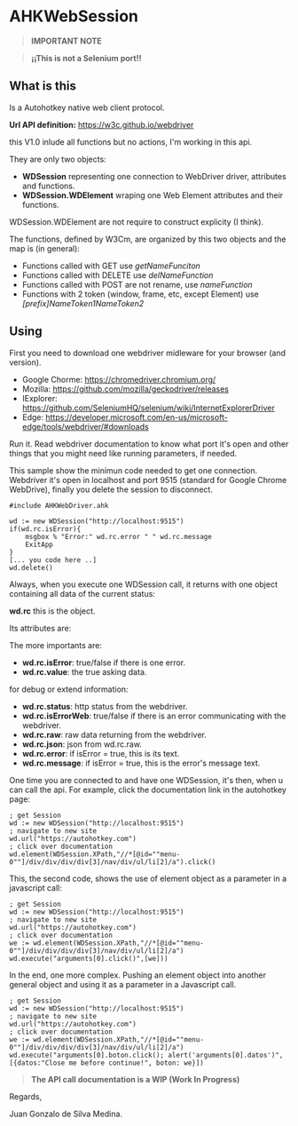 # AHKWebSession

> __IMPORTANT NOTE__

>__¡¡This is not a Selenium port!!__

## What is this

Is a Autohotkey native web client protocol.

__Url API definition:__ https://w3c.github.io/webdriver

this V1.0 inlude all functions but no actions, I'm working in this api.

They are only two objects:

- __WDSession__ representing one connection to WebDriver driver, attributes and functions.
- __WDSession.WDElement__ wraping one Web Element attributes and their functions.

WDSession.WDElement are not require to construct explicity (I think).

The functions, defined by W3Cm, are organized by this two objects and the map is (in general):

- Functions called with GET use _getNameFunciton_
- Functions called with DELETE use _delNameFunction_
- Functions called with POST are not rename, use _nameFunction_
- Functions with 2 token (window, frame, etc, except Element) use _[prefix]NameToken1NameToken2_

## Using

First you need to download one webdriver midleware for your browser (and version).
- Google Chorme: https://chromedriver.chromium.org/
- Mozilla: https://github.com/mozilla/geckodriver/releases
- IExplorer: https://github.com/SeleniumHQ/selenium/wiki/InternetExplorerDriver
- Edge: https://developer.microsoft.com/en-us/microsoft-edge/tools/webdriver/#downloads

Run it. Read webdriver documentation to know what port it's open and other things that you might need like running parameters, if needed.

This sample show the minimun code needed to get one connection. Webdriver it's open in localhost and port 9515 (standard for Google Chrome WebDrive), finally you delete the session to disconnect.

```
#include AHKWebDriver.ahk

wd := new WDSession("http://localhost:9515")
if(wd.rc.isError){
    msgbox % "Error:" wd.rc.error " " wd.rc.message
    ExitApp
}
[... you code here ..]
wd.delete()
```

Always, when you execute one WDSession call, it returns with one object containing all data of the current status:

__wd.rc__ this is the object.

Its attributes are:

The more importants are:
- __wd.rc.isError__: true/false if there is one 
error.
- __wd.rc.value__: the true asking data.

for debug or extend information:

- __wd.rc.status__: http status from the webdriver.
- __wd.rc.isErrorWeb__: true/false if there is an error communicating with the webdriver.
- __wd.rc.raw__: raw data returning from the webdriver.
- __wd.rc.json__: json from wd.rc.raw.
- __wd.rc.error__: if isError = true, this is its text.
- __wd.rc.message__: if isError = true, this is the error's message text.

One time you are connected to and have one WDSession, it's then, when u can call the api. For example, click the documentation link in the autohotkey page:

```
; get Session
wd := new WDSession("http://localhost:9515")
; navigate to new site
wd.url("https://autohotkey.com")
; click over documentation
wd.element(WDSession.XPath,"//*[@id=""menu-0""]/div/div/div/div[3]/nav/div/ul/li[2]/a").click()
```

This, the second code, shows the use of element object as a parameter in a javascript call:

```
; get Session
wd := new WDSession("http://localhost:9515")
; navigate to new site
wd.url("https://autohotkey.com")
; click over documentation
we := wd.element(WDSession.XPath,"//*[@id=""menu-0""]/div/div/div/div[3]/nav/div/ul/li[2]/a")
wd.execute("arguments[0].click()",[we])) 
```

In the end, one more complex. Pushing an element object into another general object and using it as a parameter in a Javascript call.

```
; get Session
wd := new WDSession("http://localhost:9515")
; navigate to new site
wd.url("https://autohotkey.com")
; click over documentation
we := wd.element(WDSession.XPath,"//*[@id=""menu-0""]/div/div/div/div[3]/nav/div/ul/li[2]/a")
wd.execute("arguments[0].boton.click(); alert('arguments[0].datos')",[{datos:"Close me before continue!", boton: we}])
```
> __The API call documentation is a WIP (Work In Progress)__

Regards,

Juan Gonzalo de Silva Medina.
